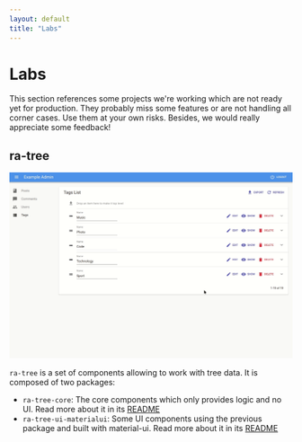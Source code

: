 ```yaml
---
layout: default
title: "Labs"
---
```


# Labs

This section references some projects we're working which are not ready yet for production. They probably miss some features or are not handling all corner cases. Use them at your own risks. Besides, we would really appreciate some feedback!

## ra-tree

![ra-tree demo](./img/ra-tree.gif)

`ra-tree` is a set of components allowing to work with tree data. It is composed of two packages:

- `ra-tree-core`: The core components which only provides logic and no UI. Read more about it in its [README](https://github.com/marmelab/react-admin/blob/master/packages/ra-tree-core/README.md)
- `ra-tree-ui-materialui`: Some UI components using the previous package and built with material-ui. Read more about it in its [README](https://github.com/marmelab/react-admin/blob/master/packages/ra-tree-ui-materialui/README.md)
